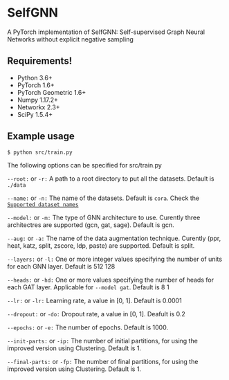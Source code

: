 # SelfGNN
A PyTorch implementation of SelfGNN: Self-supervised Graph Neural Networks without explicit negative sampling

Requirements!
-------------
  - Python 3.6+
  - PyTorch 1.6+
  - PyTorch Geometric 1.6+
  - Numpy 1.17.2+
  - Networkx 2.3+
  - SciPy 1.5.4+ 

Example usage
-------------

```sh
$ python src/train.py
```

The following options can be specified for src/train.py

`--root:` or `-r:` 
A path to a root directory to put all the datasets. Default is ```./data```

`--name:` or `-n:`
The name of the datasets. Default is ```cora```. Check the [```Supported dataset names```](#Supported-dataset-names) 

`--model:` or `-m:`
The type of GNN architecture to use. Curently three architectres are supported (gcn, gat, sage). 
Default is gcn.

`--aug:` or `-a:`
The name of the data augmentation technique. Curently (ppr, heat, katz, split, zscore, ldp, paste) are supported.
Default is split.

`--layers:` or `-l:`
One or more integer values specifying the number of units for each GNN layer.
Default is 512 128

`--heads:` or `-hd:`
One or more values specifying the number of heads for each GAT layer.
Applicable for `--model gat`. Default is 8 1

`--lr:` or `-lr:`
Learning rate, a value in [0, 1]. Default is 0.0001

`--dropout:` or `-do:`
Dropout rate, a value in [0, 1]. Deafult is 0.2

`--epochs:` or `-e:`
The number of epochs. Default is 1000.

`--init-parts:` or `-ip:`
The number of initial partitions, for using the improved version using Clustering.
Default is 1.

`--final-parts:` or `-fp:`
The number of final partitions, for using the improved version using Clustering.
Default is 1.
